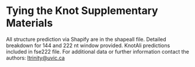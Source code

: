 # Tying the Knot Supplementary Materials 

All structure prediction via Shapify are in the shapeall file.
Detailed breakdown for 144 and 222 nt window provided.
KnotAli predictions included in fse222 file.
For additional data or further information contact the authors: ltrinity@uvic.ca
